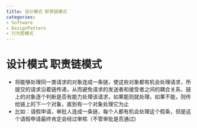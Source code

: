 ```yaml
---
title: 设计模式 职责链模式
categories:
- Software
- DesignPattern
- 行为型模式
---
```

# 设计模式 职责链模式

- 将能够处理同一类请求的对象连成一条链，使这些对象都有机会处理请求，所提交的请求沿着链传递，从而避免请求的发送者和接受者之间的耦合关系，链上的对象逐个判断是否有能力处理该请求，如果能则就处理，如果不能，则传给链上的下一个对象，直到有一个对象处理它为止
- 比如：请假申请，审批人连成一条链，每个人都有机会处理这个假条，但是这个请假申请最终肯定会经过审核（不管审批是否通过)